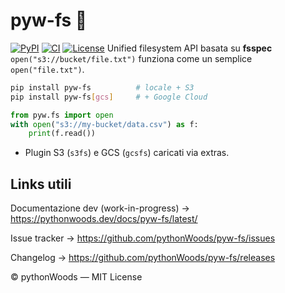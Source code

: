 # pyw-fs 📁
[![PyPI](https://img.shields.io/pypi/v/pyw-fs.svg)](https://pypi.org/project/pyw-fs/)
[![CI](https://github.com/pythonWoods/pyw-fs/actions/workflows/ci.yml/badge.svg)](https://github.com/pythonWoods/pyw-fs/actions/workflows/ci.yml)
[![License](https://img.shields.io/badge/License-MIT-yellow.svg)](LICENSE)
Unified filesystem API basata su **fsspec**  
`open("s3://bucket/file.txt")` funziona come un semplice `open("file.txt")`.

```bash
pip install pyw-fs          # locale + S3
pip install pyw-fs[gcs]     # + Google Cloud
```

```python
from pyw.fs import open
with open("s3://my-bucket/data.csv") as f:
    print(f.read())
```

* Plugin S3 (`s3fs`) e GCS (`gcsfs`) caricati via extras.


## Links utili
Documentazione dev (work-in-progress) → https://pythonwoods.dev/docs/pyw-fs/latest/

Issue tracker → https://github.com/pythonWoods/pyw-fs/issues

Changelog → https://github.com/pythonWoods/pyw-fs/releases

© pythonWoods — MIT License